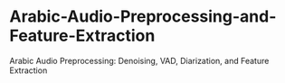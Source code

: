 # Arabic-Audio-Preprocessing-and-Feature-Extraction
Arabic Audio Preprocessing: Denoising, VAD, Diarization, and Feature Extraction 
